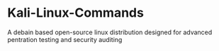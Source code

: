 # Kali-Linux-Commands
A debain based open-source linux distribution designed for advanced pentration testing and security auditing
